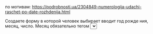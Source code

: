 по мотивам: https://podrobnosti.ua/2304849-numerologija-udachi-raschet-po-date-rozhdenija.html

Создаете форму в которой человек выбирает вводит год рожде
ния, месяц, число. Месяц обязательно тегом <select>. В зависимости от результата выдаете ему диагноз с точки зрения нумерологии.
